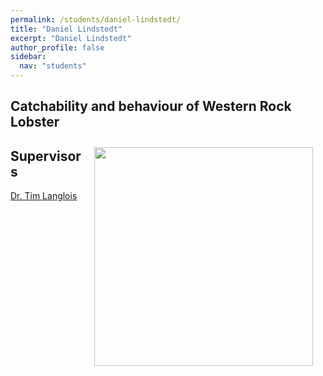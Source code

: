 ```yaml
---
permalink: /students/daniel-lindstedt/
title: "Daniel Lindstedt"
excerpt: "Daniel Lindstedt"
author_profile: false
sidebar:
  nav: "students"
---
```

## Catchability and behaviour of Western Rock Lobster
<img class="philprofile" src='/images/Dan_WS.jpg' align='right' width="350" hspace="20" vspace="10">

## Supervisors
[Dr. Tim Langlois](https://uwamegfisheries.github.io/researchers/tim-langlois/ "Tim Langlois")
